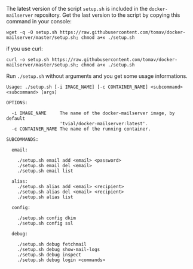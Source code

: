 The latest version of the script `setup.sh` is included in the `docker-mailserver` repository. Get the last version to the script by copying this command in your console:

```
wget -q -O setup.sh https://raw.githubusercontent.com/tomav/docker-mailserver/master/setup.sh; chmod a+x ./setup.sh
```
if you use curl:
```
curl -o setup.sh https://raw.githubusercontent.com/tomav/docker-mailserver/master/setup.sh; chmod a+x ./setup.sh
```

Run `./setup.sh` without arguments and you get some usage informations.

```
Usage: ./setup.sh [-i IMAGE_NAME] [-c CONTAINER_NAME] <subcommand> <subcommand> [args]

OPTIONS:

  -i IMAGE_NAME     The name of the docker-mailserver image, by default
                    'tvial/docker-mailserver:latest'.
  -c CONTAINER_NAME The name of the running container.

SUBCOMMANDS:

  email:

    ./setup.sh email add <email> <password>
    ./setup.sh email del <email>
    ./setup.sh email list

  alias:
    ./setup.sh alias add <email> <recipient>
    ./setup.sh alias del <email> <recipient>
    ./setup.sh alias list

  config:

    ./setup.sh config dkim
    ./setup.sh config ssl

  debug:

    ./setup.sh debug fetchmail
    ./setup.sh debug show-mail-logs
    ./setup.sh debug inspect
    ./setup.sh debug login <commands>
```

